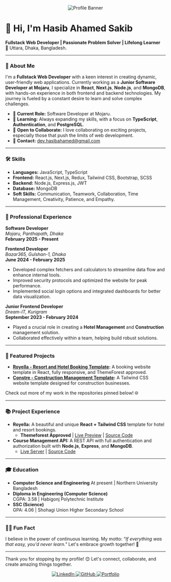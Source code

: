 <p align="center">
  <img src="https://i.ibb.co.com/FDtPC7Y/Pink-And-Green-Motivation-Quote-Linked-In-Banner-5.png" alt="Profile Banner" />
</p>

# 👋 Hi, I'm Hasib Ahamed Sakib

**Fullstack Web Developer | Passionate Problem Solver | Lifelong Learner**  
📍 Uttara, Dhaka, Bangladesh.

---

### 🚀 About Me
I'm a **Fullstack Web Developer** with a keen interest in creating dynamic, user-friendly web applications. Currently working as a **Junior Software Developer at Mojaru**, I specialize in **React**, **Next.js**, **Node.js**, and **MongoDB**, with hands-on experience in both frontend and backend technologies. My journey is fueled by a constant desire to learn and solve complex challenges.

- 💼 **Current Role:** Software Developer at Mojaru.
- 🌱 **Learning:** Always expanding my skills, with a focus on **TypeScript**, **Authentication**, and **PostgreSQL**.
- 🤝 **Open to Collaborate:** I love collaborating on exciting projects, especially those that push the limits of web development.
- 📧 **Contact:** [dev.hasibahamed@gmail.com](mailto:dev.hasibahamed@gmail.com)

---

### 🛠️ Skills

- **Languages:** JavaScript, TypeScript
- **Frontend:** React.js, Next.js, Redux, Tailwind CSS, Bootstrap, SCSS
- **Backend:** Node.js, Express.js, JWT
- **Database:** MongoDB
- **Soft Skills:** Communication, Teamwork, Collaboration, Time Management, Creativity, Patience, and Empathy.

---

### 💼 Professional Experience

**Software Developer**  
_Mojaru, Panthapath, Dhaka_  
**February 2025 - Present**


**Frontend Developer**  
_Bazar365, Gulshan-1, Dhaka_  
**June 2024 - February 2025**

- Developed complex fetchers and calculators to streamline data flow and enhance internal tools.
- Improved security protocols and optimized the website for peak performance.
- Implemented social login options and integrated dashboards for better data visualization.

**Junior Frontend Developer**  
_Dream-IT, Kurigram_  
**September 2023 - February 2024**

- Played a crucial role in creating a **Hotel Management** and **Construction** management solution.
- Collaborated effectively within a team, helping build robust solutions.

---

### 🌟 Featured Projects

- **[Royella - Resort and Hotel Booking Template](https://github.com/hasibahamedsakib/royella):** A booking website template in React, fully responsive, and ThemeForest approved.
- **[Constre - Construction Management Template](https://github.com/hasibahamedsakib/constre):** A Tailwind CSS website template designed for construction businesses.

Check out more of my work in the repositories pinned below! 🌐

---

### 📚 Project Experience

- **Royella:** A beautiful and unique **React + Tailwind CSS** template for hotel and resort bookings.
  - **Themeforest Approved** | [Live Preview](https://preview.themeforest.net/item/royella-resort-and-hotel-boking-react-tailwind-website-template/full_screen_preview/51208496) | [Source Code](https://github.com/hasibahamedsakib/royella/)
- **Course Management API:** A REST API with full authentication and authorization built with **Node.js**, **Express**, and **MongoDB**.
  - [Live Server](https://course-management-topaz.vercel.app/) | [Source Code](https://github.com/hasibahamedsakib/course-management-backend)

---

### 🎓 Education
- **Computer Science and Engineering** 
  At present | Northern University Bangladesh
- **Diploma in Engineering (Computer Science)**  
  CGPA: 3.58 | Habigonj Polytechnic Institute
- **SSC (Science)**  
  GPA: 4.06 | Shohagi Union Higher Secondary School

---

### 🤹‍♂️ Fun Fact
I believe in the power of continuous learning. My motto: _"If everything was that easy, you'd never learn."_ Let's embrace growth together! 🌱

---

Thank you for stopping by my profile! 😊 Let's connect, collaborate, and create amazing things together.

<div align="center">
  <a href="https://linkedin.com/in/hasibahmedsakib">
    <img src="https://img.shields.io/badge/LinkedIn-0077B5?style=for-the-badge&logo=linkedin&logoColor=white" alt="LinkedIn"/>
  </a>
  <a href="https://github.com/hasibahmedsakib">
    <img src="https://img.shields.io/badge/GitHub-100000?style=for-the-badge&logo=github&logoColor=white" alt="GitHub"/>
  </a>
  <a href="https://hasibahamedsakib.netlify.app/">
    <img src="https://img.shields.io/badge/Portfolio-FF5722?style=for-the-badge&logo=Firefox-Browser&logoColor=white" alt="Portfolio"/>
  </a>
</div>
